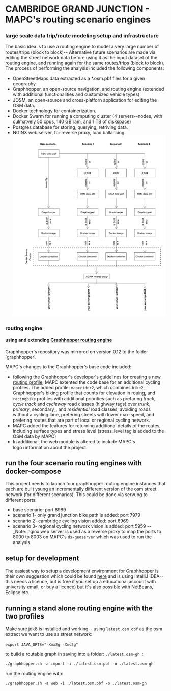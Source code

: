 # CAMBRIDGE GRAND JUNCTION - MAPC's routing scenario engines  


### large scale data trip/route modeling setup and infrastructure 
The basic idea is to use a routing engine to model a very large number of routes/trips (block to block)-- 
Alternative future scenarios are made via editing the street network data before using it as the input dataset of the routing engine, and running again for the same routes/trips (block to block).
The process of performing the analysis included the following components:
- OpenStreetMaps data extracted as a *.osm.pbf files for a given geography.
- Graphhopper, an open-source navigation, and routing engine (extended with additional functionalities and customized vehicle types)
- JOSM, an open-source and cross-platforn application for editing the OSM data.
- Docker technology for containerization.
- Docker Swarm for running a computing cluster (4 servers--nodes, with culmatvely 50 cpus, 140 GB ram, and 1 TB of diskspace)
- Postgres database for storing, querying, retriving data.
- NGINX web server, for reverse proxy, load ballancing.
![modeling diagram](d1.png)


### routing engine
#### using and extending [Graphhopper routing engine](https://github.com/graphhopper/graphhopper)

Graphhopper's repository was mirrored on version 0.12 to the folder `graphhopper'.

MAPC's changes to the Graphhopper's base code included:
- following the Graphhopper's developer's guidelines for [creating a new routing profile](https://github.com/graphhopper/graphhopper/blob/master/docs/core/create-new-flagencoder.md), MAPC extented the code base for an additional cycling profiles. The added profile: `mapcrider2`, which combines `bike2`, Graphhopper's biking profile that counts for elevation in rouing, and `racingbike` profiles with additional priorities such as prefaring _track_, _cycle track_ and _cycleway_ road classes (highway tags) over _trunk_, _primary_, secondary_, and _residential_ road classes, avoiding roads without a cycling lane, prefering streets with lower max-speed, and prefering routes that are part of local or regional cycling network.
- MAPC added the features for returning additional details of the routes, including surface types and stress level (stress_level tag is added to the OSM data by MAPC)
- In additional, the web module is altered to include MAPC's logo+information about the project.

## run the four scenario routing engines with docker-compose 

This project needs to launch four graphhopper routing engine instances that each are built ysung an incrementally different version of the osm street network (for different scenarios). This could be done via servung to different ports:
- base scenario: port 8989
- scenario 1- only grand junction bike path is added: port 7979
- scenario 2- cambridge cycling vision added: port 6969
- scenario 3- regional cycling network vision is added: port 5959 
-- _Note: nginx web server is used as a reverse proxy to map the ports to 8000 to 8003 on MAPC's `ds-geoserver` which was used to run the analysis.



## setup for development


The easiest way to setup a development environment for Graphhopper is their own suggestion which could be found [here](https://github.com/graphhopper/graphhopper/blob/master/docs/core/quickstart-from-source.md#start-development) and is using IntelliJ IDEA-- this needs a licence, but is free if you set up a educational account with university email, or buy a licence) but it's also possible with NetBeans, Eclipse etc.



## running a stand alone routing engine with the two profiles  

Make sure  jdk8 is installed and working-- using `latest.osm.obf` as the osm extract we want to use as street network:   

```export JAVA_OPTS="-Xmx2g -Xms2g"```

to build a routable graph in saving into a folder: `./latest.osm-gh `:  

```
./graphhopper.sh -a import -i ./latest.osm.pbf -o ./latest.osm-gh 

```

run the routing engine with:

```
./graphhopper.sh -a web -i ./latest.osm.pbf -o ./latest.osm-gh

```

